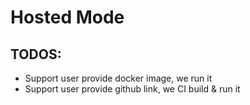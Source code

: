 # Hosted Mode

## TODOS:

+ Support user provide docker image, we run it
+ Support user provide github link, we CI build & run it
